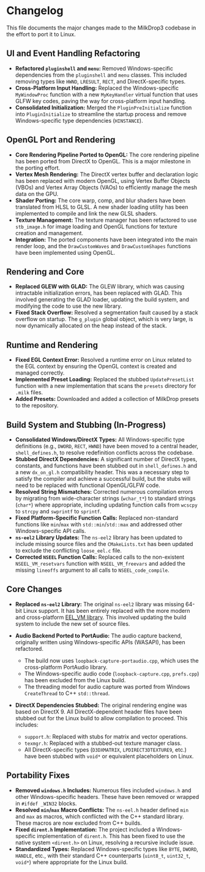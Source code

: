 # Changelog

This file documents the major changes made to the MilkDrop3 codebase in the effort to port it to Linux.

## UI and Event Handling Refactoring
- **Refactored `pluginshell` and `menu`:** Removed Windows-specific dependencies from the `pluginshell` and `menu` classes. This included removing types like `HWND`, `LRESULT`, `RECT`, and DirectX-specific types.
- **Cross-Platform Input Handling:** Replaced the Windows-specific `MyWindowProc` function with a new `MyKeyHandler` virtual function that uses GLFW key codes, paving the way for cross-platform input handling.
- **Consolidated Initialization:** Merged the `PluginPreInitialize` function into `PluginInitialize` to streamline the startup process and remove Windows-specific type dependencies (`HINSTANCE`).

## OpenGL Port and Rendering

- **Core Rendering Pipeline Ported to OpenGL:** The core rendering pipeline has been ported from DirectX to OpenGL. This is a major milestone in the porting effort.
- **Vertex Mesh Rendering:** The DirectX vertex buffer and declaration logic has been replaced with modern OpenGL, using Vertex Buffer Objects (VBOs) and Vertex Array Objects (VAOs) to efficiently manage the mesh data on the GPU.
- **Shader Porting:** The core warp, comp, and blur shaders have been translated from HLSL to GLSL. A new shader loading utility has been implemented to compile and link the new GLSL shaders.
- **Texture Management:** The texture manager has been refactored to use `stb_image.h` for image loading and OpenGL functions for texture creation and management.
- **Integration:** The ported components have been integrated into the main render loop, and the `DrawCustomWaves` and `DrawCustomShapes` functions have been implemented using OpenGL.

## Rendering and Core

- **Replaced GLEW with GLAD:** The GLEW library, which was causing intractable initialization errors, has been replaced with GLAD. This involved generating the GLAD loader, updating the build system, and modifying the code to use the new library.
- **Fixed Stack Overflow:** Resolved a segmentation fault caused by a stack overflow on startup. The `g_plugin` global object, which is very large, is now dynamically allocated on the heap instead of the stack.

## Runtime and Rendering

- **Fixed EGL Context Error:** Resolved a runtime error on Linux related to the EGL context by ensuring the OpenGL context is created and managed correctly.
- **Implemented Preset Loading:** Replaced the stubbed `UpdatePresetList` function with a new implementation that scans the `presets` directory for `.milk` files.
- **Added Presets:** Downloaded and added a collection of MilkDrop presets to the repository.

## Build System and Stubbing (In-Progress)

- **Consolidated Windows/DirectX Types:** All Windows-specific type definitions (e.g., `DWORD`, `RECT`, `HWND`) have been moved to a central header, `shell_defines.h`, to resolve redefinition conflicts across the codebase.
- **Stubbed DirectX Dependencies:** A significant number of DirectX types, constants, and functions have been stubbed out in `shell_defines.h` and a new `dx_on_gl.h` compatibility header. This was a necessary step to satisfy the compiler and achieve a successful build, but the stubs will need to be replaced with functional OpenGL/GLFW code.
- **Resolved String Mismatches:** Corrected numerous compilation errors by migrating from wide-character strings (`wchar_t*`) to standard strings (`char*`) where appropriate, including updating function calls from `wcscpy` to `strcpy` and `swprintf` to `sprintf`.
- **Fixed Platform-Specific Function Calls:** Replaced non-standard functions like `min`/`max` with `std::min`/`std::max` and addressed other Windows-specific API calls.
- **`ns-eel2` Library Updates:** The `ns-eel2` library has been updated to include missing source files and the `CMakeLists.txt` has been updated to exclude the conflicting `loose_eel.c` file.
- **Corrected `NSEEL` Function Calls:** Replaced calls to the non-existent `NSEEL_VM_resetvars` function with `NSEEL_VM_freevars` and added the missing `lineoffs` argument to all calls to `NSEEL_code_compile`.

## Core Changes

- **Replaced `ns-eel2` Library:** The original `ns-eel2` library was missing 64-bit Linux support. It has been entirely replaced with the more modern and cross-platform [EEL_VM library](https://github.com/james34602/EEL_VM). This involved updating the build system to include the new set of source files.

- **Audio Backend Ported to PortAudio:** The audio capture backend, originally written using Windows-specific APIs (WASAPI), has been refactored.
    - The build now uses `loopback-capture-portaudio.cpp`, which uses the cross-platform PortAudio library.
    - The Windows-specific audio code (`loopback-capture.cpp`, `prefs.cpp`) has been excluded from the Linux build.
    - The threading model for audio capture was ported from Windows `CreateThread` to C++ `std::thread`.

- **DirectX Dependencies Stubbed:** The original rendering engine was based on DirectX 9. All DirectX-dependent header files have been stubbed out for the Linux build to allow compilation to proceed. This includes:
    - `support.h`: Replaced with stubs for matrix and vector operations.
    - `texmgr.h`: Replaced with a stubbed-out texture manager class.
    - All DirectX-specific types (`D3DXMATRIX`, `LPDIRECT3DTEXTURE9`, etc.) have been stubbed with `void*` or equivalent placeholders on Linux.

## Portability Fixes

- **Removed `windows.h` Includes:** Numerous files included `windows.h` and other Windows-specific headers. These have been removed or wrapped in `#ifdef _WIN32` blocks.
- **Resolved `min`/`max` Macro Conflicts:** The `ns-eel.h` header defined `min` and `max` as macros, which conflicted with the C++ standard library. These macros are now excluded from C++ builds.
- **Fixed `dirent.h` Implementation:** The project included a Windows-specific implementation of `dirent.h`. This has been fixed to use the native system `<dirent.h>` on Linux, resolving a recursive include issue.
- **Standardized Types:** Replaced Windows-specific types like `BYTE`, `DWORD`, `HANDLE`, etc., with their standard C++ counterparts (`uint8_t`, `uint32_t`, `void*`) where appropriate for the Linux build.